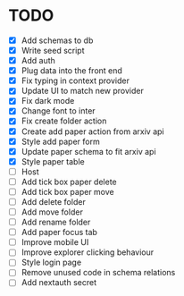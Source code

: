 # TODO

- [x] Add schemas to db
- [x] Write seed script
- [x] Add auth
- [x] Plug data into the front end
- [x] Fix typing in context provider
- [x] Update UI to match new provider
- [x] Fix dark mode
- [x] Change font to inter
- [x] Fix create folder action
- [x] Create add paper action from arxiv api
- [x] Style add paper form
- [x] Update paper schema to fit arxiv api
- [x] Style paper table
- [ ] Host
- [ ] Add tick box paper delete
- [ ] Add tick box paper move
- [ ] Add delete folder
- [ ] Add move folder
- [ ] Add rename folder
- [ ] Add paper focus tab 
- [ ] Improve mobile UI
- [ ] Improve explorer clicking behaviour
- [ ] Style login page
- [ ] Remove unused code in schema relations
- [ ] Add nextauth secret
